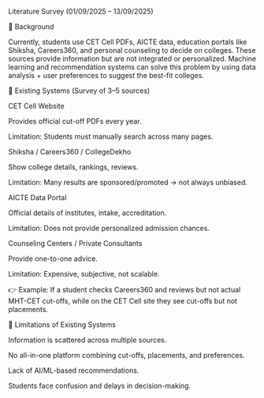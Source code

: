 Literature Survey (01/09/2025 – 13/09/2025)

🔹 Background

Currently, students use CET Cell PDFs, AICTE data, education portals like Shiksha, Careers360, and personal counseling to decide on colleges. These sources provide information but are not integrated or personalized.
Machine learning and recommendation systems can solve this problem by using data analysis + user preferences to suggest the best-fit colleges.


🔹 Existing Systems (Survey of 3–5 sources)

CET Cell Website

Provides official cut-off PDFs every year.

Limitation: Students must manually search across many pages.

Shiksha / Careers360 / CollegeDekho

Show college details, rankings, reviews.

Limitation: Many results are sponsored/promoted → not always unbiased.

AICTE Data Portal

Official details of institutes, intake, accreditation.

Limitation: Does not provide personalized admission chances.

Counseling Centers / Private Consultants

Provide one-to-one advice.

Limitation: Expensive, subjective, not scalable.

👉 Example:
If a student checks Careers360 and reviews but not actual MHT-CET cut-offs, while on the CET Cell site they see cut-offs but not placements.


🔹 Limitations of Existing Systems

Information is scattered across multiple sources.

No all-in-one platform combining cut-offs, placements, and preferences.

Lack of AI/ML-based recommendations.

Students face confusion and delays in decision-making.